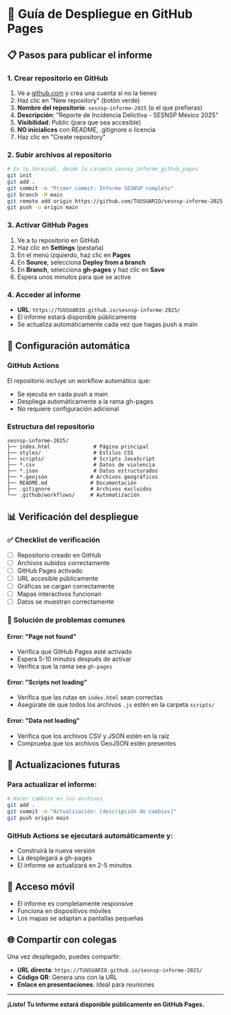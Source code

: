 # 🚀 Guía de Despliegue en GitHub Pages

## 📋 Pasos para publicar el informe

### 1. Crear repositorio en GitHub
1. Ve a [github.com](https://github.com) y crea una cuenta si no la tienes
2. Haz clic en "New repository" (botón verde)
3. **Nombre del repositorio**: `sesnsp-informe-2025` (o el que prefieras)
4. **Descripción**: "Reporte de Incidencia Delictiva - SESNSP México 2025"
5. **Visibilidad**: Public (para que sea accesible)
6. **NO inicialices** con README, .gitignore o licencia
7. Haz clic en "Create repository"

### 2. Subir archivos al repositorio
```bash
# En tu terminal, desde la carpeta sesnsp_informe_github_pages
git init
git add .
git commit -m "Primer commit: Informe SESNSP completo"
git branch -M main
git remote add origin https://github.com/TUUSUARIO/sesnsp-informe-2025.git
git push -u origin main
```

### 3. Activar GitHub Pages
1. Ve a tu repositorio en GitHub
2. Haz clic en **Settings** (pestaña)
3. En el menú izquierdo, haz clic en **Pages**
4. En **Source**, selecciona **Deploy from a branch**
5. En **Branch**, selecciona **gh-pages** y haz clic en **Save**
6. Espera unos minutos para que se active

### 4. Acceder al informe
- **URL**: `https://TUUSUARIO.github.io/sesnsp-informe-2025/`
- El informe estará disponible públicamente
- Se actualiza automáticamente cada vez que hagas push a main

## 🔧 Configuración automática

### GitHub Actions
El repositorio incluye un workflow automático que:
- Se ejecuta en cada push a main
- Despliega automáticamente a la rama gh-pages
- No requiere configuración adicional

### Estructura del repositorio
```
sesnsp-informe-2025/
├── index.html              # Página principal
├── styles/                 # Estilos CSS
├── scripts/                # Scripts JavaScript
├── *.csv                   # Datos de violencia
├── *.json                  # Datos estructurados
├── *.geojson              # Archivos geográficos
├── README.md              # Documentación
├── .gitignore             # Archivos excluidos
└── .github/workflows/     # Automatización
```

## 📊 Verificación del despliegue

### ✅ Checklist de verificación
- [ ] Repositorio creado en GitHub
- [ ] Archivos subidos correctamente
- [ ] GitHub Pages activado
- [ ] URL accesible públicamente
- [ ] Gráficas se cargan correctamente
- [ ] Mapas interactivos funcionan
- [ ] Datos se muestran correctamente

### 🐛 Solución de problemas comunes

#### Error: "Page not found"
- Verifica que GitHub Pages esté activado
- Espera 5-10 minutos después de activar
- Verifica que la rama sea `gh-pages`

#### Error: "Scripts not loading"
- Verifica que las rutas en `index.html` sean correctas
- Asegúrate de que todos los archivos `.js` estén en la carpeta `scripts/`

#### Error: "Data not loading"
- Verifica que los archivos CSV y JSON estén en la raíz
- Comprueba que los archivos GeoJSON estén presentes

## 🔄 Actualizaciones futuras

### Para actualizar el informe:
```bash
# Hacer cambios en los archivos
git add .
git commit -m "Actualización: [descripción de cambios]"
git push origin main
```

### GitHub Actions se ejecutará automáticamente y:
- Construirá la nueva versión
- La desplegará a gh-pages
- El informe se actualizará en 2-5 minutos

## 📱 Acceso móvil
- El informe es completamente responsive
- Funciona en dispositivos móviles
- Los mapas se adaptan a pantallas pequeñas

## 🌐 Compartir con colegas
Una vez desplegado, puedes compartir:
- **URL directa**: `https://TUUSUARIO.github.io/sesnsp-informe-2025/`
- **Código QR**: Genera uno con la URL
- **Enlace en presentaciones**: Ideal para reuniones

---

**¡Listo! Tu informe estará disponible públicamente en GitHub Pages.**
